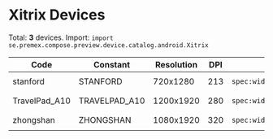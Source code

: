 # Xitrix Devices

Total: **3** devices. Import: `import se.premex.compose.preview.device.catalog.android.Xitrix`

| Code | Constant | Resolution | DPI | Compose Spec | Preview Usage |
|------|----------|------------|-----|-------------|---------------|
| stanford | STANFORD | 720x1280 | 213 | `spec:width=720px,height=1280px,dpi=213` | `@Preview(device = Xitrix.STANFORD)` |
| TravelPad_A10 | TRAVELPAD_A10 | 1200x1920 | 280 | `spec:width=1200px,height=1920px,dpi=280` | `@Preview(device = Xitrix.TRAVELPAD_A10)` |
| zhongshan | ZHONGSHAN | 1080x1920 | 320 | `spec:width=1080px,height=1920px,dpi=320` | `@Preview(device = Xitrix.ZHONGSHAN)` |

<!-- Generated automatically. Do not edit manually. -->
